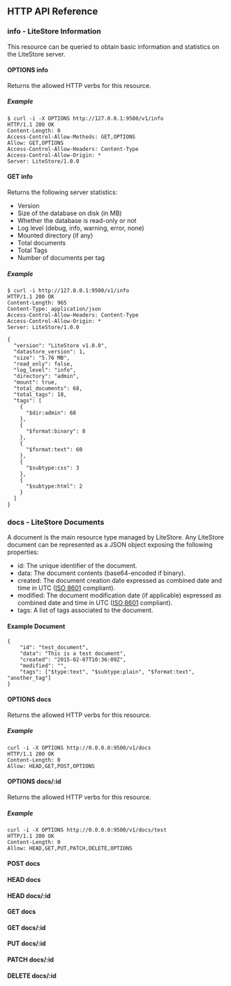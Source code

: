 ## HTTP API Reference

### info - LiteStore Information

This resource can be queried to obtain basic information and statistics on the LiteStore server.

#### OPTIONS info

Returns the allowed HTTP verbs for this resource.

##### Example

```
$ curl -i -X OPTIONS http://127.0.0.1:9500/v1/info
HTTP/1.1 200 OK
Content-Length: 0
Access-Control-Allow-Methods: GET,OPTIONS
Allow: GET,OPTIONS
Access-Control-Allow-Headers: Content-Type
Access-Control-Allow-Origin: *
Server: LiteStore/1.0.0
```

#### GET info

Returns the following server statistics:

* Version
* Size of the database on disk (in MB)
* Whether the database is read-only or not
* Log level (debug, info, warning, error, none)
* Mounted directory (if any)
* Total documents
* Total Tags
* Number of documents per tag

##### Example

```
$ curl -i http://127.0.0.1:9500/v1/info
HTTP/1.1 200 OK
Content-Length: 965
Content-Type: application/json
Access-Control-Allow-Headers: Content-Type
Access-Control-Allow-Origin: *
Server: LiteStore/1.0.0

{
  "version": "LiteStore v1.0.0",
  "datastore_version": 1,
  "size": "5.76 MB",
  "read_only": false,
  "log_level": "info",
  "directory": "admin",
  "mount": true,
  "total_documents": 68,
  "total_tags": 18,
  "tags": [
    {
      "$dir:admin": 68
    },
    {
      "$format:binary": 8
    },
    {
      "$format:text": 60
    },
    {
      "$subtype:css": 3
    },
    {
      "$subtype:html": 2
    }
  ]
}
```

### docs - LiteStore Documents

A document is the main resource type managed by LiteStore. Any LiteStore document can be represented as a JSON object exposing the following properties:

* id: The unique identifier of the document.
* data: The document contents (base64-encoded if binary).
* created: The document creation date expressed as combined date and time in UTC ([ISO 8601](http://en.wikipedia.org/wiki/ISO_8601) compliant).
* modified: The document modification date (if applicable) expressed as combined date and time in UTC ([ISO 8601](http://en.wikipedia.org/wiki/ISO_8601) compliant).
* tags: A list of tags associated to the document.

#### Example Document

```
{
    "id": "test_document",
    "data": "This is a test document",
    "created": "2015-02-07T10:36:09Z",
    "modified": "",
    "tags": ["$type:text", "$subtype:plain", "$format:text", "another_tag"]
}
```

#### OPTIONS docs

Returns the allowed HTTP verbs for this resource.

##### Example

```
curl -i -X OPTIONS http://0.0.0.0:9500/v1/docs  
HTTP/1.1 200 OK   
Content-Length: 0  
Allow: HEAD,GET,POST,OPTIONS
```

#### OPTIONS docs/:id

Returns the allowed HTTP verbs for this resource.

##### Example

```
curl -i -X OPTIONS http://0.0.0.0:9500/v1/docs/test  
HTTP/1.1 200 OK   
Content-Length: 0  
Allow: HEAD,GET,PUT,PATCH,DELETE,OPTIONS
```

#### POST docs

#### HEAD docs

#### HEAD docs/:id

#### GET docs

#### GET docs/:id

#### PUT docs/:id

#### PATCH docs/:id

#### DELETE docs/:id